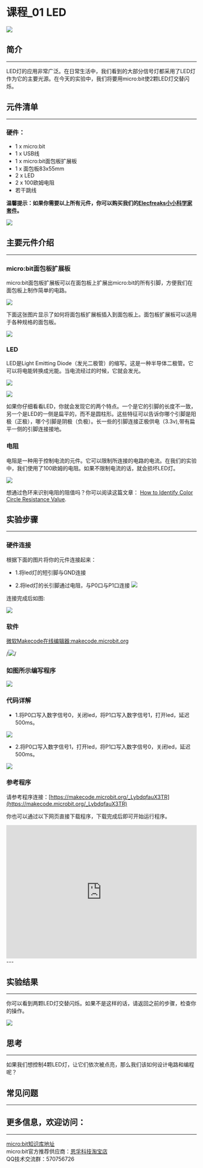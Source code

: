 

# 课程_01 LED

![](https://raw.githubusercontent.com/elecfreaks/learn-cn/master/microbitKit/Starter_Kit/images/case_01_01.jpg)

## 简介
---
LED灯的应用非常广泛。在日常生活中，我们看到的大部分信号灯都采用了LED灯作为它的主要光源。在今天的实验中，我们将要用micro:bit使2颗LED灯交替闪烁。 

## 元件清单
---
### 硬件：
- 1 x micro:bit
- 1 x USB线  
- 1 x micro:bit面包板扩展板
- 1 x 面包板83x55mm 
- 2 x LED  
- 2 x 100欧姆电阻  
- 若干跳线

**温馨提示：如果你需要以上所有元件，你可以购买我们的[Elecfreaks小小科学家套件](https://item.taobao.com/item.htm?spm=a1z10.1-c-s.w4024-17803785896.2.18dc3f94XOgpWg&id=562837851877&scene=taobao_shop)。**

![](https://raw.githubusercontent.com/elecfreaks/learn-cn/master/microbitKit/Starter_Kit/images/case_01_02.jpg)

## 主要元件介绍
---
### micro:bit面包板扩展板
micro:bit面包板扩展板可以在面包板上扩展出micro:bit的所有引脚，方便我们在面包板上制作简单的电路。

![](https://raw.githubusercontent.com/elecfreaks/learn-cn/master/microbitKit/Starter_Kit/images/case_01_03.jpg)
 
下面这张图片显示了如何将面包板扩展板插入到面包板上。面包板扩展板可以适用于各种规格的面包板。

![](https://raw.githubusercontent.com/elecfreaks/learn-cn/master/microbitKit/Starter_Kit/images/case_01_04.jpg)

### LED
LED是Light Emitting Diode（发光二极管）的缩写。这是一种半导体二极管。它可以将电能转换成光能。当电流经过的时候，它就会发光。
 
![](https://raw.githubusercontent.com/elecfreaks/learn-cn/master/microbitKit/Starter_Kit/images/case_01_05.jpg)

![](https://raw.githubusercontent.com/elecfreaks/learn-cn/master/microbitKit/Starter_Kit/images/case_01_06.jpg)
 
如果你仔细看看LED，你就会发现它的两个特点。一个是它的引脚的长度不一致，另一个是LED的一侧是扁平的，而不是圆柱形。这些特征可以告诉你哪个引脚是阳极（正极），哪个引脚是阴极（负极）。长一些的引脚连接正极供电（3.3v),带有扁平一侧的引脚连接接地。

### 电阻
电阻是一种用于控制电流的元件。它可以限制所连接的电路的电流。在我们的实验中，我们使用了100欧姆的电阻。如果不限制电流的话，就会损坏LED灯。

![](https://raw.githubusercontent.com/elecfreaks/learn-cn/master/microbitKit/Starter_Kit/images/case_01_07.jpg)

想通过色环来识别电阻的阻值吗？你可以阅读这篇文章：
[How to Identify Color Circle Resistance Value](https://www.elecfreaks.com/9158.html).

## 实验步骤
---
### 硬件连接
根据下面的图片将你的元件连接起来：

- 1.将led灯的短引脚与GND连接

- 2.将led灯的长引脚通过电阻，与P0口与P1口连接
![](https://raw.githubusercontent.com/elecfreaks/learn-cn/master/microbitKit/Starter_Kit/images/case_01_08.jpg)

连接完成后如图:

![](https://raw.githubusercontent.com/elecfreaks/learn-cn/master/microbitKit/Starter_Kit/images/case_01_09.jpg)

### 软件

[微软Makecode在线编辑器:makecode.microbit.org](https://makecode.microbit.org/)

/*![](https://raw.githubusercontent.com/elecfreaks/learn-cn/master/microbitKit/Starter_Kit/images/case_01_10.png)*/

### 如图所示编写程序

![](https://raw.githubusercontent.com/elecfreaks/learn-cn/master/microbitKit/Starter_Kit/images/case_01_11.png)

### 代码详解
- 1.将P0口写入数字信号0，关闭led，将P1口写入数字信号1，打开led，延迟500ms。

![](https://raw.githubusercontent.com/elecfreaks/learn-cn/master/microbitKit/Starter_Kit/images/case_01_12.png)

- 2.将P0口写入数字信号1，打开led，将P1口写入数字信号0，关闭led，延迟500ms。

![](https://raw.githubusercontent.com/elecfreaks/learn-cn/master/microbitKit/Starter_Kit/images/case_01_13.png)

### 参考程序
请参考程序连接：[https://makecode.microbit.org/_LybdqfauX3TR](https://makecode.microbit.org/_LybdqfauX3TR)

你也可以通过以下网页直接下载程序，下载完成后即可开始运行程序。

<div style="position:relative;height:0;padding-bottom:70%;overflow:hidden;"><iframe style="position:absolute;top:0;left:0;width:100%;height:100%;" src="https://makecode.microbit.org/#pub:_LybdqfauX3TR" frameborder="0" sandbox="allow-popups allow-forms allow-scripts allow-same-origin"></iframe></div>  
---

## 实验结果
---
你可以看到两颗LED灯交替闪烁。如果不是这样的话，请返回之前的步骤，检查你的操作。

![](https://raw.githubusercontent.com/elecfreaks/learn-cn/master/microbitKit/Starter_Kit/images/case_01_14.gif)


## 思考
---
如果我们想控制4颗LED灯，让它们依次被点亮，那么我们该如何设计电路和编程呢？

## 常见问题
---

## 更多信息，欢迎访问：
---
[micro:bit知识库地址](https://www.elecfreaks.com/learn-cn/)    
micro:bit官方推荐供应商：[恩孚科技淘宝店](https://shop69086944.taobao.com/?spm=a230r.7195193.1997079397.2.RSthR0)  
QQ技术交流群：570756726   



